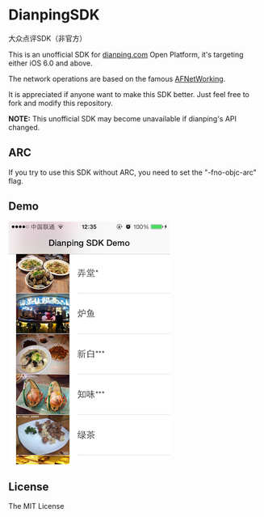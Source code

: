 DianpingSDK
===========

大众点评SDK（非官方）   

This is an unofficial SDK for [dianping.com](http://dianping.com) Open Platform, it's targeting either iOS 6.0 and above.

The network operations are based on the famous [AFNetWorking](https://github.com/AFNetworking/AFNetworking).

It is appreciated if anyone want to make this SDK better. 
Just feel free to fork and modify this repository.

**NOTE:** This unofficial SDK may become unavailable if dianping's API changed. 

## ARC

If you try to use this SDK without ARC, you need to set the "-fno-objc-arc" flag.

## Demo

![My image](screenshot.PNG)

## License

The MIT License
